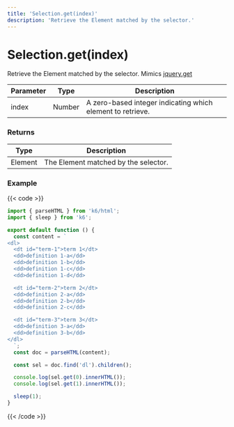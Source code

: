 ```yaml
---
title: 'Selection.get(index)'
description: 'Retrieve the Element matched by the selector.'
---
```


# Selection.get(index)

Retrieve the Element matched by the selector.
Mimics [jquery.get](https://api.jquery.com/get/)

| Parameter | Type   | Description                                                |
| --------- | ------ | ---------------------------------------------------------- |
| index     | Number | A zero-based integer indicating which element to retrieve. |

### Returns

| Type    | Description                          |
| ------- | ------------------------------------ |
| Element | The Element matched by the selector. |

### Example

{{< code >}}

```javascript
import { parseHTML } from 'k6/html';
import { sleep } from 'k6';

export default function () {
  const content = `
<dl>
  <dt id="term-1">term 1</dt>
  <dd>definition 1-a</dd>
  <dd>definition 1-b</dd>
  <dd>definition 1-c</dd>
  <dd>definition 1-d</dd>

  <dt id="term-2">term 2</dt>
  <dd>definition 2-a</dd>
  <dd>definition 2-b</dd>
  <dd>definition 2-c</dd>

  <dt id="term-3">term 3</dt>
  <dd>definition 3-a</dd>
  <dd>definition 3-b</dd>
</dl>
  `;
  const doc = parseHTML(content);

  const sel = doc.find('dl').children();

  console.log(sel.get(0).innerHTML());
  console.log(sel.get(1).innerHTML());

  sleep(1);
}
```

{{< /code >}}
